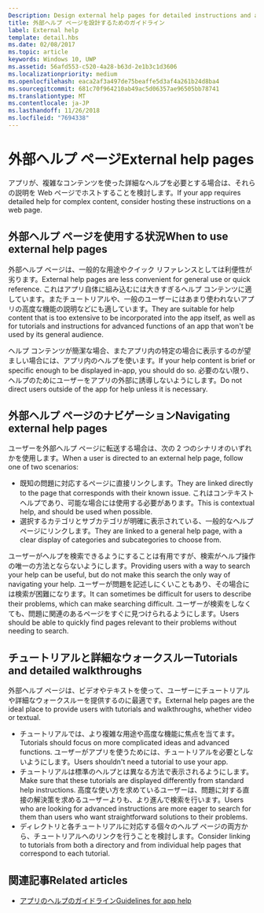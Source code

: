 ```yaml
---
Description: Design external help pages for detailed instructions and advice about your app.
title: 外部ヘルプ ページを設計するためのガイドライン
label: External help
template: detail.hbs
ms.date: 02/08/2017
ms.topic: article
keywords: Windows 10, UWP
ms.assetid: 56afd553-c520-4a28-b63d-2e1b3c1d3606
ms.localizationpriority: medium
ms.openlocfilehash: eaca2af3a497de75beaffe5d3af4a261b24d8ba4
ms.sourcegitcommit: 681c70f964210ab49ac5d06357ae96505bb78741
ms.translationtype: MT
ms.contentlocale: ja-JP
ms.lasthandoff: 11/26/2018
ms.locfileid: "7694338"
---
```

# <a name="external-help-pages"></a><span data-ttu-id="f0890-103">外部ヘルプ ページ</span><span class="sxs-lookup"><span data-stu-id="f0890-103">External help pages</span></span>



<span data-ttu-id="f0890-104">アプリが、複雑なコンテンツを使った詳細なヘルプを必要とする場合は、それらの説明を Web ページでホストすることを検討します。</span><span class="sxs-lookup"><span data-stu-id="f0890-104">If your app requires detailed help for complex content, consider hosting these instructions on a web page.</span></span>

## <a name="when-to-use-external-help-pages"></a><span data-ttu-id="f0890-105">外部ヘルプ ページを使用する状況</span><span class="sxs-lookup"><span data-stu-id="f0890-105">When to use external help pages</span></span>

<span data-ttu-id="f0890-106">外部ヘルプ ページは、一般的な用途やクイック リファレンスとしては利便性が劣ります。</span><span class="sxs-lookup"><span data-stu-id="f0890-106">External help pages are less convenient for general use or quick reference.</span></span> <span data-ttu-id="f0890-107">これはアプリ自体に組み込むには大きすぎるヘルプ コンテンツに適しています。またチュートリアルや、一般のユーザーにはあまり使われないアプリの高度な機能の説明などにも適しています。</span><span class="sxs-lookup"><span data-stu-id="f0890-107">They are suitable for help content that is too extensive to be incorporated into the app itself, as well as for tutorials and instructions for advanced functions of an app that won't be used by its general audience.</span></span>

<span data-ttu-id="f0890-108">ヘルプ コンテンツが簡潔な場合、またアプリ内の特定の場合に表示するのが望ましい場合には、アプリ内のヘルプを使います。</span><span class="sxs-lookup"><span data-stu-id="f0890-108">If your help content is brief or specific enough to be displayed in-app, you should do so.</span></span> <span data-ttu-id="f0890-109">必要のない限り、ヘルプのためにユーザーをアプリの外部に誘導しないようにします。</span><span class="sxs-lookup"><span data-stu-id="f0890-109">Do not direct users outside of the app for help unless it is necessary.</span></span>

## <a name="navigating-external-help-pages"></a><span data-ttu-id="f0890-110">外部ヘルプ ページのナビゲーション</span><span class="sxs-lookup"><span data-stu-id="f0890-110">Navigating external help pages</span></span>

<span data-ttu-id="f0890-111">ユーザーを外部ヘルプ ページに転送する場合は、次の 2 つのシナリオのいずれかを使用します。</span><span class="sxs-lookup"><span data-stu-id="f0890-111">When a user is directed to an external help page, follow one of two scenarios:</span></span>
-   <span data-ttu-id="f0890-112">既知の問題に対応するページに直接リンクします。</span><span class="sxs-lookup"><span data-stu-id="f0890-112">They are linked directly to the page that corresponds with their known issue.</span></span> <span data-ttu-id="f0890-113">これはコンテキスト ヘルプであり、可能な場合には使用する必要があります。</span><span class="sxs-lookup"><span data-stu-id="f0890-113">This is contextual help, and should be used when possible.</span></span>
-   <span data-ttu-id="f0890-114">選択するカテゴリとサブカテゴリが明確に表示されている、一般的なヘルプページにリンクします。</span><span class="sxs-lookup"><span data-stu-id="f0890-114">They are linked to a general help page, with a clear display of categories and subcategories to choose from.</span></span>

<span data-ttu-id="f0890-115">ユーザーがヘルプを検索できるようにすることは有用ですが、検索がヘルプ操作の唯一の方法とならないようにします。</span><span class="sxs-lookup"><span data-stu-id="f0890-115">Providing users with a way to search your help can be useful, but do not make this search the only way of navigating your help.</span></span> <span data-ttu-id="f0890-116">ユーザーが問題を記述しにくいこともあり、その場合には検索が困難になります。</span><span class="sxs-lookup"><span data-stu-id="f0890-116">It can sometimes be difficult for users to describe their problems, which can make searching difficult.</span></span> <span data-ttu-id="f0890-117">ユーザーが検索をしなくても、問題に関連のあるページをすぐに見つけられるようにします。</span><span class="sxs-lookup"><span data-stu-id="f0890-117">Users should be able to quickly find pages relevant to their problems without needing to search.</span></span>

## <a name="tutorials-and-detailed-walkthroughs"></a><span data-ttu-id="f0890-118">チュートリアルと詳細なウォークスルー</span><span class="sxs-lookup"><span data-stu-id="f0890-118">Tutorials and detailed walkthroughs</span></span>

<span data-ttu-id="f0890-119">外部ヘルプ ページは、ビデオやテキストを使って、ユーザーにチュートリアルや詳細なウォークスルーを提供するのに最適です。</span><span class="sxs-lookup"><span data-stu-id="f0890-119">External help pages are the ideal place to provide users with tutorials and walkthroughs, whether video or textual.</span></span>
-   <span data-ttu-id="f0890-120">チュートリアルでは、より複雑な用途や高度な機能に焦点を当てます。</span><span class="sxs-lookup"><span data-stu-id="f0890-120">Tutorials should focus on more complicated ideas and advanced functions.</span></span> <span data-ttu-id="f0890-121">ユーザーがアプリを使うためには、チュートリアルを必要としないようにします。</span><span class="sxs-lookup"><span data-stu-id="f0890-121">Users shouldn't need a tutorial to use your app.</span></span>
-   <span data-ttu-id="f0890-122">チュートリアルは標準のヘルプとは異なる方法で表示されるようにします。</span><span class="sxs-lookup"><span data-stu-id="f0890-122">Make sure that these tutorials are displayed differently from standard help instructions.</span></span> <span data-ttu-id="f0890-123">高度な使い方を求めているユーザーは、問題に対する直接の解決策を求めるユーザーよりも、より進んで検索を行います。</span><span class="sxs-lookup"><span data-stu-id="f0890-123">Users who are looking for advanced instructions are more eager to search for them than users who want straightforward solutions to their problems.</span></span>
-   <span data-ttu-id="f0890-124">ディレクトリと各チュートリアルに対応する個々のヘルプ ページの両方から、チュートリアルへのリンクを行うことを検討します。</span><span class="sxs-lookup"><span data-stu-id="f0890-124">Consider linking to tutorials from both a directory and from individual help pages that correspond to each tutorial.</span></span>

## <a name="related-articles"></a><span data-ttu-id="f0890-125">関連記事</span><span class="sxs-lookup"><span data-stu-id="f0890-125">Related articles</span></span>

* [<span data-ttu-id="f0890-126">アプリのヘルプのガイドライン</span><span class="sxs-lookup"><span data-stu-id="f0890-126">Guidelines for app help</span></span>](guidelines-for-app-help.md)
